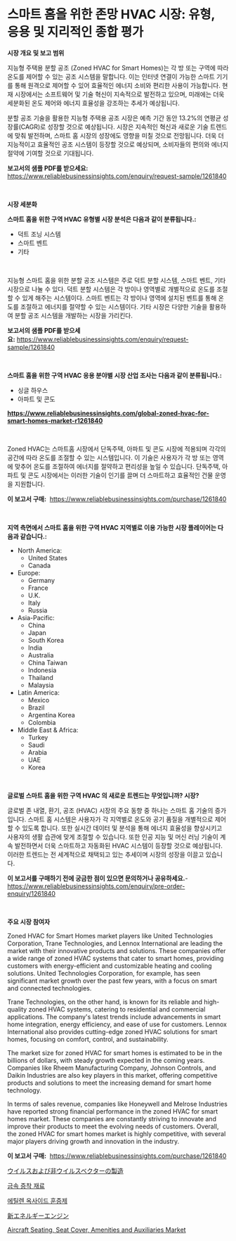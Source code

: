 <p><h1>스마트 홈을 위한 존망 HVAC 시장: 유형, 응용 및 지리적인 종합 평가</h1></p><p><strong>시장 개요 및 보고 범위</strong></p>
<p><p>지능형 주택용 분할 공조 (Zoned HVAC for Smart Homes)는 각 방 또는 구역에 따라 온도를 제어할 수 있는 공조 시스템을 말합니다. 이는 인터넷 연결이 가능한 스마트 기기를 통해 원격으로 제어할 수 있어 효율적인 에너지 소비와 편리한 사용이 가능합니다. 현재 시장에서는 소프트웨어 및 기술 혁신이 지속적으로 발전하고 있으며, 미래에는 더욱 세분화된 온도 제어와 에너지 효율성을 강조하는 추세가 예상됩니다.</p><p>분할 공조 기술을 활용한 지능형 주택용 공조 시장은 예측 기간 동안 13.2%의 연평균 성장률(CAGR)로 성장할 것으로 예상됩니다. 시장은 지속적인 혁신과 새로운 기술 트렌드에 맞춰 발전하며, 스마트 홈 시장의 성장에도 영향을 미칠 것으로 전망됩니다. 더욱 더 지능적이고 효율적인 공조 시스템이 등장할 것으로 예상되며, 소비자들의 편의와 에너지 절약에 기여할 것으로 기대됩니다.</p></p>
<p><strong>보고서의 샘플 PDF를 받으세요:</strong> <a href="https://www.reliablebusinessinsights.com/enquiry/request-sample/1261840">https://www.reliablebusinessinsights.com/enquiry/request-sample/1261840</a></p>
<p>&nbsp;</p>
<p><strong>시장 세분화</strong></p>
<p><strong>스마트 홈을 위한 구역 HVAC 유형별 시장 분석은 다음과 같이 분류됩니다.:</strong></p>
<p><ul><li>덕트 조닝 시스템</li><li>스마트 벤트</li><li>기타</li></ul></p>
<p>&nbsp;</p>
<p><p>지능형 스마트 홈을 위한 분할 공조 시스템은 주로 덕트 분할 시스템, 스마트 벤트, 기타 시장으로 나눌 수 있다. 덕트 분할 시스템은 각 방이나 영역별로 개별적으로 온도를 조절할 수 있게 해주는 시스템이다. 스마트 벤트는 각 방이나 영역에 설치된 벤트를 통해 온도를 조절하고 에너지를 절약할 수 있는 시스템이다. 기타 시장은 다양한 기술을 활용하여 분할 공조 시스템을 개발하는 시장을 가리킨다.</p></p>
<p><strong>보고서의 샘플 PDF를 받으세요:</strong>&nbsp;<a href="https://www.reliablebusinessinsights.com/enquiry/request-sample/1261840">https://www.reliablebusinessinsights.com/enquiry/request-sample/1261840</a></p>
<p>&nbsp;</p>
<p><strong> 스마트 홈을 위한 구역 HVAC 응용 분야별 시장 산업 조사는 다음과 같이 분류됩니다.:</strong></p>
<p><ul><li>싱글 하우스</li><li>아파트 및 콘도</li></ul></p>
<p><strong><a href="https://www.reliablebusinessinsights.com/global-zoned-hvac-for-smart-homes-market-r1261840">https://www.reliablebusinessinsights.com/global-zoned-hvac-for-smart-homes-market-r1261840</a></strong></p>
<p>&nbsp;</p>
<p><p>Zoned HVAC는 스마트홈 시장에서 단독주택, 아파트 및 콘도 시장에 적용되며 각각의 공간에 따라 온도를 조절할 수 있는 시스템입니다. 이 기술은 사용자가 각 방 또는 영역에 맞추어 온도를 조절하여 에너지를 절약하고 편리성을 높일 수 있습니다. 단독주택, 아파트 및 콘도 시장에서는 이러한 기술이 인기를 끌며 더 스마트하고 효율적인 건물 운영을 지원합니다.</p></p>
<p><strong>이 보고서 구매:</strong>&nbsp; <a href="https://www.reliablebusinessinsights.com/purchase/1261840">https://www.reliablebusinessinsights.com/purchase/1261840</a></p>
<p>&nbsp;</p>
<p><strong>지역 측면에서 스마트 홈을 위한 구역 HVAC 지역별로 이용 가능한 시장 플레이어는 다음과 같습니다.:</strong></p>
<p><ul>
    <li>
        North America:
        <ul>
            <li>United States</li>
            <li>Canada</li>
        </ul>
    </li>
    <li>
        Europe:
        <ul>
            <li>Germany</li>
            <li>France</li>
            <li>U.K.</li>
            <li>Italy</li>
            <li>Russia</li>
        </ul>
    </li>
    <li>
        Asia-Pacific:
        <ul>
            <li>China</li>
            <li>Japan</li>
            <li>South Korea</li>
            <li>India</li>
            <li>Australia</li>
            <li>China Taiwan</li>
            <li>Indonesia</li>
            <li>Thailand</li>
            <li>Malaysia</li>
        </ul>
    </li>
    <li>
        Latin America:
        <ul>
            <li>Mexico</li>
            <li>Brazil</li>
            <li>Argentina Korea</li>
            <li>Colombia</li>
        </ul>
    </li>
    <li>
        Middle East & Africa:
        <ul>
            <li>Turkey</li>
            <li>Saudi</li>
            <li>Arabia</li>
            <li>UAE</li>
            <li>Korea</li>
        </ul>
    </li>
    </ul></p>
<p>&nbsp;</p>
<p><strong>글로벌 스마트 홈을 위한 구역 HVAC 의 새로운 트렌드는 무엇입니까? 시장?</strong></p>
<p><p>글로벌 존 내열, 환기, 공조 (HVAC) 시장의 주요 동향 중 하나는 스마트 홈 기술의 증가입니다. 스마트 홈 시스템은 사용자가 각 지역별로 온도와 공기 품질을 개별적으로 제어할 수 있도록 합니다. 또한 실시간 데이터 및 분석을 통해 에너지 효율성을 향상시키고 사용자의 생활 습관에 맞게 조절할 수 있습니다. 또한 인공 지능 및 머신 러닝 기술이 계속 발전하면서 더욱 스마트하고 자동화된 HVAC 시스템이 등장할 것으로 예상됩니다. 이러한 트렌드는 전 세계적으로 채택되고 있는 추세이며 시장의 성장을 이끌고 있습니다.</p></p>
<p><strong>이 보고서를 구매하기 전에 궁금한 점이 있으면 문의하거나 공유하세요.</strong>- <a href="https://www.reliablebusinessinsights.com/enquiry/pre-order-enquiry/1261840">https://www.reliablebusinessinsights.com/enquiry/pre-order-enquiry/1261840</a></p>
<p>&nbsp;</p>
<p><strong>주요 시장 참여자</strong></p>
<p><p>Zoned HVAC for Smart Homes market players like United Technologies Corporation, Trane Technologies, and Lennox International are leading the market with their innovative products and solutions. These companies offer a wide range of zoned HVAC systems that cater to smart homes, providing customers with energy-efficient and customizable heating and cooling solutions. United Technologies Corporation, for example, has seen significant market growth over the past few years, with a focus on smart and connected technologies.</p><p>Trane Technologies, on the other hand, is known for its reliable and high-quality zoned HVAC systems, catering to residential and commercial applications. The company's latest trends include advancements in smart home integration, energy efficiency, and ease of use for customers. Lennox International also provides cutting-edge zoned HVAC solutions for smart homes, focusing on comfort, control, and sustainability.</p><p>The market size for zoned HVAC for smart homes is estimated to be in the billions of dollars, with steady growth expected in the coming years. Companies like Rheem Manufacturing Company, Johnson Controls, and Daikin Industries are also key players in this market, offering competitive products and solutions to meet the increasing demand for smart home technology.</p><p>In terms of sales revenue, companies like Honeywell and Melrose Industries have reported strong financial performance in the zoned HVAC for smart homes market. These companies are constantly striving to innovate and improve their products to meet the evolving needs of customers. Overall, the zoned HVAC for smart homes market is highly competitive, with several major players driving growth and innovation in the industry.</p></p>
<p><strong>이 보고서 구매:</strong>&nbsp;&nbsp;<a href="https://www.reliablebusinessinsights.com/purchase/1261840">https://www.reliablebusinessinsights.com/purchase/1261840</a></p>
<p><p><a href="https://medium.com/@reyeshowell655/%E3%82%A6%E3%82%A4%E3%83%AB%E3%82%B9%E6%80%A7%E3%81%8A%E3%82%88%E3%81%B3%E9%9D%9E%E3%82%A6%E3%82%A4%E3%83%AB%E3%82%B9%E6%80%A7%E3%83%99%E3%82%AF%E3%82%BF%E3%83%BC%E8%A3%BD%E9%80%A0%E5%B8%82%E5%A0%B4%E3%83%AC%E3%83%9D%E3%83%BC%E3%83%88%E3%81%AF-%E3%81%93%E3%81%AE%E5%B8%82%E5%A0%B4%E3%81%AE%E6%9C%80%E6%96%B0%E3%81%AE%E3%83%88%E3%83%AC%E3%83%B3%E3%83%89%E3%82%84%E6%88%90%E9%95%B7%E6%A9%9F%E4%BC%9A%E3%82%92%E6%98%8E%E3%82%89%E3%81%8B%E3%81%AB%E3%81%97%E3%81%BE%E3%81%99-837529889c51">ウイルスおよび非ウイルスベクターの製造</a></p><p><a href="https://github.com/vs10l4sfg5c/Market-Research-Report-List-2/blob/main/610283691835.md">금속 증착 재료</a></p><p><a href="https://github.com/Skyleitney456456/Market-Research-Report-List-2/blob/main/637900991836.md">에틸렌 옥사이드 훈증제</a></p><p><a href="https://github.com/roulaayoub-saad/Market-Research-Report-List-1/blob/main/4313538100312.md">新エネルギーエンジン</a></p><p><a href="https://github.com/arionmp/Market-Research-Report-List-3/blob/main/aircraft-seating-seat-cover-amenities-and-auxiliaries-market.md">Aircraft Seating, Seat Cover, Amenities and Auxiliaries Market</a></p></p>